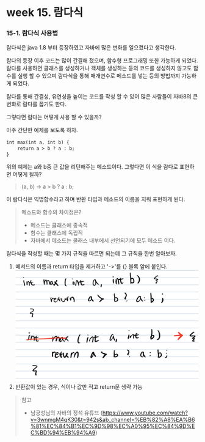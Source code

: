 # week 15. 람다식

### 15-1. 람다식 사용법

람다식은 java 1.8 부터 등장하였고 자바에 많은 변화를 일으켰다고 생각한다.

람다의 등장 이후 코드는 많이 간결해 졌으며, 함수형 프로그래밍 또한 가능하게 되었다. 람다를 사용하면 클래스를 생성하거나 객체를 생성하는 등의 코드를 생성하지 않고도 함수를 실행 할 수 있으며 람다식을 통해 매개변수로 메소드를 넣는 등의 방법까지 가능하게 되었다.

람다를 통해 간결성, 유연성을 높이는 코드를 작성 할 수 있어 많은 사람들이 자바8의 큰 변화로 람다를 꼽기도 한다.

그렇다면 람다는 어떻게 사용 할 수 있을까?

아주 간단한 예제를 보도록 하자.

```
int max(int a, int b) {
    return a > b ? a : b;
}
```

위의 예제는 a와 b중 큰 값을 리턴해주는 메소드이다. 그렇다면 이 식을 람다로 표현하면 어떻게 될까?

> (a, b) -> a > b ? a : b;

이 람다식은 익명함수라고 하며 반환 타입과 메소드의 이름을 지워 표현하게 된다.

> 메소드와 함수의 차이점은?
> * 메소드는 클래스에 종속적
> * 함수는 클래스에 독립적
> * 자바에서 메소드는 클래스 내부에서 선언되기에 모두 메소드 이다.

람다식을 작성할 때는 몇 가지 규칙을 따르면 되는데 그 규칙을 한번 알아보자.

1. 메서드의 이름과 return 타입을 제거하고 '->'를 {} 블록 앞에 붙인다.  
   ![64](./image/64.png)  
2. 반환값이 있는 경우, 식이나 값만 적고 return문 생략 가능   




> 참고
> * 남궁성님의 자바의 정석 유튜브 (https://www.youtube.com/watch?v=3wnmgM4qK30&t=942s&ab_channel=%EB%82%A8%EA%B6%81%EC%84%B1%EC%9D%98%EC%A0%95%EC%84%9D%EC%BD%94%EB%94%A9)